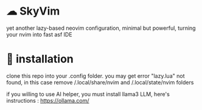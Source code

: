 # ☁ SkyVim 
yet another lazy-based neovim configuration, minimal but powerful, turning your nvim into fast asf IDE

# 💾 installation
clone this repo into your .config folder. you may get error "lazy.lua" not found, in this case remove /.local/share/nvim and /.local/state/nvim folders

if you willing to use AI helper, you must install llama3 LLM, here's instructions : https://ollama.com/
